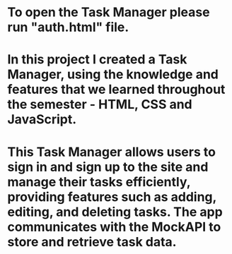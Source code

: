 # To open the Task Manager please run "auth.html" file.

# In this project I created a Task Manager, using the knowledge and features that we learned throughout the semester - HTML, CSS and JavaScript.
# This Task Manager allows users to sign in and sign up to the site and manage their tasks efficiently, providing features such as adding, editing, and deleting tasks. The app communicates with the MockAPI to store and retrieve task data.

